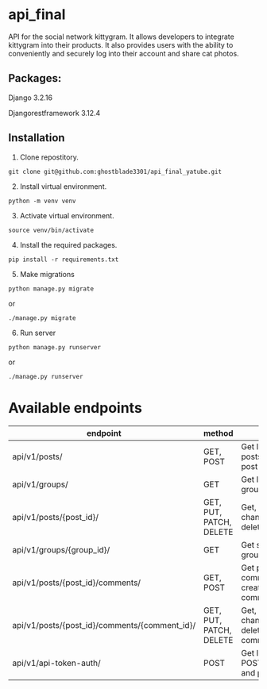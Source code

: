 # api_final
API for the social network kittygram.
It allows developers to integrate kittygram into their products.
It also provides users with the ability to conveniently and securely
log into their account and share cat photos.

## Packages:
Django 3.2.16

Djangorestframework 3.12.4

## Installation
1) Clone repostitory.
```
git clone git@github.com:ghostblade3301/api_final_yatube.git
```
2) Install virtual environment.
```
python -m venv venv
```
3) Activate virtual environment.
```
source venv/bin/activate
```
4) Install the required packages.
```
pip install -r requirements.txt
```
5) Make migrations
```
python manage.py migrate
```
or
```
./manage.py migrate
```
6) Run server
```
python manage.py runserver
```
or
```
./manage.py runserver
```
# Available endpoints
| endpoint  | method |  action |        
| --- | --- | --- |
| api/v1/posts/	  | GET, POST  | Get list of posts/create post |
| api/v1/groups/  | GET  | Get list of groups |
| api/v1/posts/{post_id}/ | GET, PUT, PATCH, DELETE | Get, replace, change/update, delete post |
| api/v1/groups/{group_id}/ | GET | Get specific group |
| api/v1/posts/{post_id}/comments/	| GET, POST | Get post's comments, create comment |
| api/v1/posts/{post_id}/comments/{comment_id}/	| GET, PUT, PATCH, DELETE | Get, replace, change/update, delete comment |
| api/v1/api-token-auth/ | POST | Get login by POST'in login and password |
